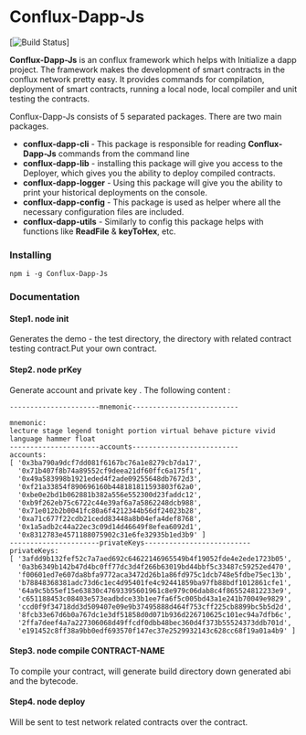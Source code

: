 # Conflux-Dapp-Js
[![Build Status](https://api.travis-ci.org/liuis/conflux-dapp-js.svg?branch=refactor)]

**Conflux-Dapp-Js** is an conflux framework which helps with Initialize a dapp project.
The framework makes the development of smart contracts in the conflux network pretty easy. It provides commands for    compilation, deployment of smart contracts, running a local node, local compiler and unit testing the contracts.

Conflux-Dapp-Js consists of 5 separated packages. There are two main packages.
- **conflux-dapp-cli** - This package is responsible for reading **Conflux-Dapp-Js** commands from the command line
- **conflux-dapp-lib** - installing this package will give you access to the Deployer, which gives you the ability to deploy    compiled contracts.
- **conflux-dapp-logger** - Using this package will give you the ability to print your historical deployments on the console.   
- **conflux-dapp-config** - This package is used as helper where all the necessary configuration files are included.
- **conflux-dapp-utils** - Similarly to config this package helps with functions like **ReadFile**  & **keyToHex**, etc.


### Installing

```text
npm i -g Conflux-Dapp-Js
```

### Documentation

#### Step1. node init

Generates the demo - the test directory, the directory with related contract testing contract.Put your own contract.

#### Step2. node prKey 

Generate account and private key .
The following content :

```
----------------------mnemonic--------------------------

mnemonic:
lecture stage legend tonight portion virtual behave picture vivid language hammer float
----------------------accounts--------------------------
accounts:
[ '0x3ba790a9dcf7dd081f6167bc76a1e8279cb7da17',
  '0x71b407f8b74a89552cf9deea21df60ffc6a175f1',
  '0x49a583998b1921eded4f2ade09255648db7672d3',
  '0xf21a33854f890696160b448181811593803f62a0',
  '0xbe0e2bd1b062881b382a556e552300d23faddc12',
  '0xb9f262eb75c6722c44e39af6a7a5862248dcb988',
  '0x71e012b2b0041fc80a6f4212344b56df24023b28',
  '0xa71c677f22cdb21cedd83448a8b04efa4def8768',
  '0x1a5adb2c44a22ec3c09d14d46649f8efea6092d1',
  '0x8312783e4571188075902c31e6fe32935b1ed3b9' ]
----------------------privateKeys--------------------------
privateKeys:
[ '3afdd9b132fef52c7a7aed692c64622146965549b4f19052fde4e2ede1723b05',
  '0a3b6349b142b47d4bc0ff77dc3d4f266b63019bd44bbf5c33487c59252ed470',
  'f00601ed7e607da8bfa9772aca3472d26b1a86fd975c1dcb748e5fdbe75ec13b',
  'b78848368381adc73d6c1ec4d95401fe4c92441859ba97fb88bdf1012861cfe1',
  '64a9c5b55ef15e63830c47693395601961c8e979c06dab8c4f865524812233e9',
  'c651188453c08403e573eadbdce33b1ee7fa6f5c005bd43a1e241b70049e9829',
  'ccd0f9f34718dd3d509407e09e9b37495888d464f753cff225cb8899bc5b5d2d',
  '8fcb33e67d6b0a767dc1e3df51858d0d071b936d226710625c101ec94a7dfb6c',
  '2ffa7deef4a7a227306068d49ffcdf0dbb48bec360d4f373b55524373ddb701d',
  'e191452c8ff38a9bb0edf693570f147ec37e2529932143c628cc68f19a01a4b9' ]

```
#### Step3. node compile CONTRACT-NAME 

To compile your contract, will generate build directory down generated abi and the bytecode.

#### Step4. node deploy 

Will be sent to test network related contracts over the contract.
